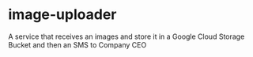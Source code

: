 # image-uploader
A service that receives an images and store it in a Google Cloud Storage Bucket and then an SMS to Company CEO 
